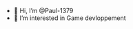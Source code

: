 - 👋 Hi, I’m @Paul-1379
- 👀 I’m interested in Game devloppement

<!---
Paul-1379/Paul-1379 is a ✨ special ✨ repository because its `README.md` (this file) appears on your GitHub profile.
You can click the Preview link to take a look at your changes.
--->
